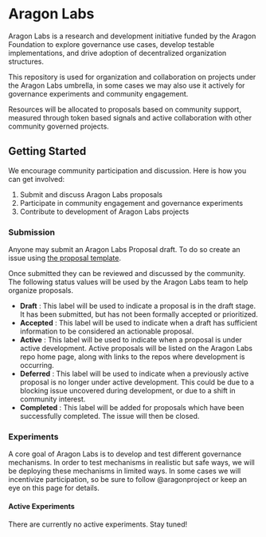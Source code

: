 # Aragon Labs 

Aragon Labs is a research and development initiative funded by the Aragon Foundation to explore governance use cases, develop testable implementations, and drive adoption of decentralized organization structures. 

This repository is used for organization and collaboration on projects under the Aragon Labs umbrella, in some cases we may also use it actively for governance experiments and community engagement. 

Resources will be allocated to proposals based on community support, measured through token based signals and active collaboration with other community governed projects. 

## Getting Started

We encourage community participation and discussion. Here is how you can get involved:

1. Submit and discuss Aragon Labs proposals
2. Participate in community engagement and governance experiments
3. Contribute to development of Aragon Labs projects

### Submission
Anyone may submit an Aragon Labs Proposal draft. To do so create an issue using [the proposal template](https://github.com/aragon/labs/blob/master/proposal-template.md). 

Once submitted they can be reviewed and discussed by the community. The following status values will be used by the Aragon Labs team to help organize proposals. 

- **Draft** : This label will be used to indicate a proposal is in the draft stage. It has been submitted, but has not been formally accepted or prioritized. 
- **Accepted** : This label will be used to indicate when a draft has sufficient information to be considered an actionable proposal. 
- **Active** : This label will be used to indicate when a proposal is under active development. Active proposals will be listed on the Aragon Labs repo home page, along with links to the repos where development is occurring. 
-  **Deferred** : This label will be used to indicate when a previously active proposal is no longer under active development. This could be due to a blocking issue uncovered during development, or due to a shift in community interest. 
- **Completed** : This label will be added for proposals which have been successfully completed. The issue will then be closed. 

### Experiments

A core goal of Aragon Labs is to develop and test different governance mechanisms. In order to test mechanisms in realistic but safe ways, we will be deploying these mechanisms in limited ways. In some cases we will incentivize participation, so be sure to follow @aragonproject or keep an eye on this page for details.  

#### Active Experiments

There are currently no active experiments. Stay tuned! 

